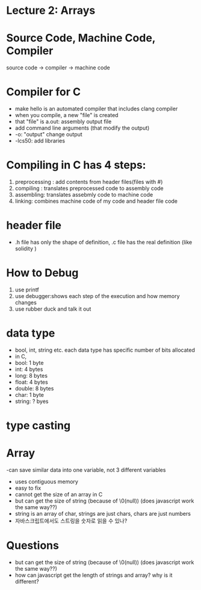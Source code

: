 # Lecture 2: Arrays

# Source Code, Machine Code, Compiler

source code -> compiler -> machine code

# Compiler for C
- make hello is an automated compiler that includes clang compiler
- when you compile, a new "file" is created
- that "file" is a.out: assembly output file
- add command line arguments (that modify the output)
- -o: "output" change output
- -lcs50: add libraries

# Compiling in C has 4 steps:
1. preprocessing : add contents from header files(files with #)
2. compiling : translates preprocessed code to assembly code
3. assembling: translates assebmly code to machine code
4. linking: combines machine code of my code and header file code

# header file
- .h file has only the shape of definition, .c file has the real definition (like solidity )

# How to Debug
1. use printf
2. use debugger:shows each step of the execution and how memory changes
3. use rubber duck and talk it out

# data type
- bool, int, string etc. each data type has specific number of bits allocated
- in C,
- bool: 1 byte
- int: 4 bytes
- long: 8 bytes
- float: 4 bytes
- double: 8 bytes
- char: 1 byte
- string: ? byes

# type casting

# Array
-can save similar data into one variable, not 3 different variables
- uses contiguous memory
- easy to fix
- cannot get the size of an array in C
- but can get the size of string (because of \0(null)) (does javascript work the same way??)
- string is an array of char, strings are just chars, chars are just numbers
- 자바스크립트에서도 스트링을 숫자로 읽을 수 있나?

# Questions
 - but can get the size of string (because of \0(null)) (does javascript work the same way??)
 - how can javascript get the length of strings and array? why is it different?

